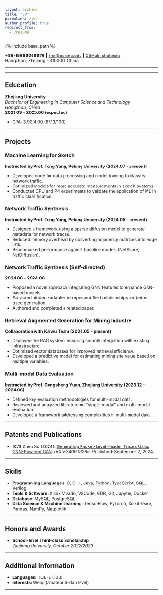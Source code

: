```yaml
---
layout: archive
title: "CV"
permalink: /cv/
author_profile: true
redirect_from:
  - /resume
---
```


{% include base_path %}

**+86-15686066676 |** [zhx@cs.unc.edu](mailto:zhx@cs.unc.edu) **|** [GitHub: shahinxu](https://github.com/shahinxu)  
Hangzhou, Zhejiang - 310000, China

---

<!-- ## Objective  
I am eager to pursue a Ph.D. in Computer Science with a focus on networking and distributed systems, aiming to further leverage my expertise in network measurement and deep learning. I am particularly interested in contributing to innovative research that bridges these areas and addresses real-world challenges. -->
---

## Education  
**Zhejiang University**  
*Bachelor of Engineering in Computer Science and Technology*  
*Hangzhou, China*  
**2021.09 - 2025.06 (expected)**  
- GPA: 3.90/4.00 (87.13/100)  

---

## Projects

### Machine Learning for Sketch  
**Instructed by Prof. Tong Yang, Peking University (2024.07 - present)**  
- Developed code for data processing and model training to classify network traffic.
- Optimized models for more accurate measurements in sketch systems.  
- Conducted CPU and P4 experiments to validate the application of ML in traffic classification.

### Network Traffic Synthesis
**Instructed by Prof. Tong Yang, Peking University (2024.05 - present)**  
- Designed a framework using a sparse diffusion model to generate metadata for network traces.  
- Reduced memory overhead by converting adjacency matrices into edge lists.  
- Benchmarked performance against baseline models (NetShare, NetDiffusion).  

### Network Traffic Synthesis (Self-directed)  
**2024.06 - 2024.08**  
- Proposed a novel approach integrating GNN features to enhance GAN-based models.  
- Extracted hidden variables to represent field relationships for better trace generation.  
- Authored and completed a related paper.  

### Retrieval Augmented Generation for Mining Industry  
**Collaboration with Kaiwu Team (2024.05 - present)**  
- Deployed the RAG system, ensuring smooth integration with existing infrastructure.  
- Optimized vector databases for improved retrieval efficiency.  
- Developed a predictive model for estimating mining site value based on multiple variables.  

### Multi-modal Data Evaluation  
**Instructed by Prof. Gongsheng Yuan, Zhejiang University (2023.12 - 2024.06)**  
- Defined key evaluation methodologies for multi-modal data.  
- Reviewed and analyzed literature on "single-modal" and multi-modal evaluation.  
- Developed a framework addressing complexities in multi-modal data.  

---

## Patents and Publications  

- **[C.1]** Zhen Xu (2024). [Generating Packet-Level Header Traces Using GNN-Powered GAN](https://arxiv.org/abs/2409.01265). *arXiv:2409.01265*. Published: September 2, 2024.  

---

## Skills  

- **Programming Languages:** C, C++, Java, Python, TypeScript, SQL, Verilog  
- **Tools & Software:** Xilinx Vivado, VSCode, GDB, Git, Jupyter, Docker  
- **Database:** MySQL, PostgreSQL  
- **Data Science & Machine Learning:** TensorFlow, PyTorch, Scikit-learn, Pandas, NumPy, Matplotlib  

---

## Honors and Awards  

- **School-level Third-class Scholarship**  
*Zhejiang University, October 2022/2023*  

---

## Additional Information  

- **Languages:** TOEFL (103)  
- **Interests:** Weiqi (amateur 4-dan level)  

--- 

